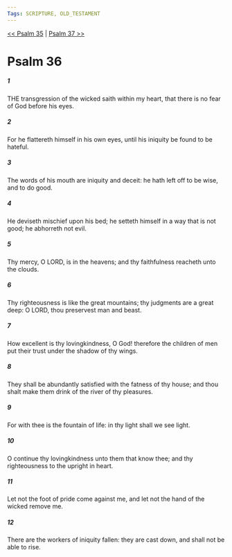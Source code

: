 ```yaml
---
Tags: SCRIPTURE, OLD_TESTAMENT
---
```


[<< Psalm 35](OLD_TESTAMENT/19_Psalms/Psalm_35.md) | [Psalm 37 >>](OLD_TESTAMENT/19_Psalms/Psalm_37.md)

# Psalm 36

##### 1
 THE transgression of the wicked saith within my heart, that there is no fear of God before his eyes.
##### 2
 For he flattereth himself in his own eyes, until his iniquity be found to be hateful.
##### 3
 The words of his mouth are iniquity and deceit: he hath left off to be wise, and to do good.
##### 4
 He deviseth mischief upon his bed; he setteth himself in a way that is not good; he abhorreth not evil.
##### 5
 Thy mercy, O LORD, is in the heavens; and thy faithfulness reacheth unto the clouds.
##### 6
 Thy righteousness is like the great mountains; thy judgments are a great deep: O LORD, thou preservest man and beast.
##### 7
 How excellent is thy lovingkindness, O God!  therefore the children of men put their trust under the shadow of thy wings.
##### 8
 They shall be abundantly satisfied with the fatness of thy house; and thou shalt make them drink of the river of thy pleasures.
##### 9
 For with thee is the fountain of life: in thy light shall we see light.
##### 10
 O continue thy lovingkindness unto them that know thee; and thy righteousness to the upright in heart.
##### 11
 Let not the foot of pride come against me, and let not the hand of the wicked remove me.
##### 12
 There are the workers of iniquity fallen: they are cast down, and shall not be able to rise.
